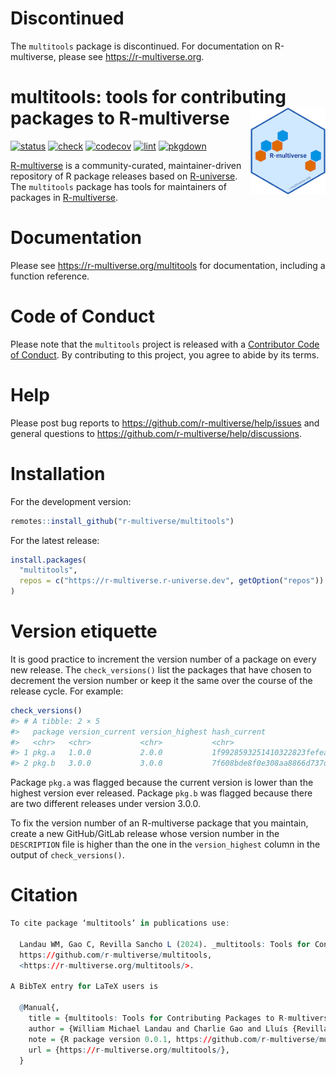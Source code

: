 # Discontinued

The `multitools` package is discontinued.
For documentation on R-multiverse, please see <https://r-multiverse.org>.

# multitools: tools for contributing packages to R-multiverse <img src='man/figures/logo-readme.png' align="right" height="139"/>

<!-- badges: start -->

[![status](https://www.repostatus.org/badges/latest/abandoned.svg)](https://www.repostatus.org/#abandoned)
[![check](https://github.com/r-multiverse/multitools/actions/workflows/check.yaml/badge.svg)](https://github.com/r-multiverse/multitools/actions?query=workflow%3Acheck)
[![codecov](https://codecov.io/gh/r-multiverse/multitools/branch/main/graph/badge.svg?token=3T5DlLwUVl)](https://app.codecov.io/gh/r-multiverse/multitools)
[![lint](https://github.com/r-multiverse/multitools/actions/workflows/lint.yaml/badge.svg)](https://github.com/r-multiverse/multitools/actions?query=workflow%3Alint)
[![pkgdown](https://github.com/r-multiverse/multitools/actions/workflows/pkgdown.yaml/badge.svg)](https://github.com/r-multiverse/multitools/actions?query=workflow%3Apkgdown)
<!-- badges: end -->

[R-multiverse](https://r-multiverse.org) is a community-curated,
maintainer-driven repository of R package releases based on
[R-universe](https://r-universe.dev). The `multitools` package has tools
for maintainers of packages in
[R-multiverse](https://github.com/r-multiverse/help).

# Documentation

Please see <https://r-multiverse.org/multitools> for documentation,
including a function reference.

# Code of Conduct

Please note that the `multitools` project is released with a
[Contributor Code of Conduct](https://r-multiverse.org/conduct.html). By
contributing to this project, you agree to abide by its terms.

# Help

Please post bug reports to <https://github.com/r-multiverse/help/issues>
and general questions to
<https://github.com/r-multiverse/help/discussions>.

# Installation

For the development version:

``` r
remotes::install_github("r-multiverse/multitools")
```

For the latest release:

``` r
install.packages(
  "multitools",
  repos = c("https://r-multiverse.r-universe.dev", getOption("repos"))
)
```

# Version etiquette

It is good practice to increment the version number of a package on
every new release. The `check_versions()` list the packages that have
chosen to decrement the version number or keep it the same over the
course of the release cycle. For example:

``` r
check_versions()
#> # A tibble: 2 × 5
#>   package version_current version_highest hash_current                  hash_highest
#>   <chr>   <chr>           <chr>           <chr>                         <chr>       
#> 1 pkg.a   1.0.0           2.0.0           1f9928593251410322823fefea8c… 8e7f9fe32c4…
#> 2 pkg.b   3.0.0           3.0.0           7f608bde8f0e308aa8866d737dde… e59165f73b7…
```

Package `pkg.a` was flagged because the current version is lower than
the highest version ever released. Package `pkg.b` was flagged because
there are two different releases under version 3.0.0.

To fix the version number of an R-multiverse package that you maintain,
create a new GitHub/GitLab release whose version number in the
`DESCRIPTION` file is higher than the one in the `version_highest`
column in the output of `check_versions()`.

# Citation

``` r
To cite package ‘multitools’ in publications use:

  Landau WM, Gao C, Revilla Sancho L (2024). _multitools: Tools for Contributing Packages to R-multiverse_. R package version 0.1.0,
  https://github.com/r-multiverse/multitools,
  <https://r-multiverse.org/multitools/>.

A BibTeX entry for LaTeX users is

  @Manual{,
    title = {multitools: Tools for Contributing Packages to R-multiverse},
    author = {William Michael Landau and Charlie Gao and Lluís {Revilla Sancho}},
    note = {R package version 0.0.1, https://github.com/r-multiverse/multitools},
    url = {https://r-multiverse.org/multitools/},
  }
```
